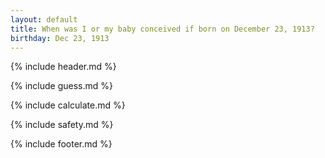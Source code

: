 ```yaml
---
layout: default
title: When was I or my baby conceived if born on December 23, 1913?
birthday: Dec 23, 1913
---
```


{% include header.md %}

{% include guess.md %}

{% include calculate.md %}

{% include safety.md %}

{% include footer.md %}



